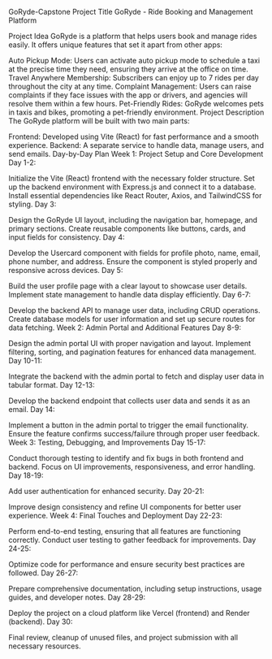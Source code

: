 GoRyde-Capstone
Project Title
GoRyde - Ride Booking and Management Platform

Project Idea
GoRyde is a platform that helps users book and manage rides easily. It offers unique features that set it apart from other apps:

Auto Pickup Mode: Users can activate auto pickup mode to schedule a taxi at the precise time they need, ensuring they arrive at the office on time.
Travel Anywhere Membership: Subscribers can enjoy up to 7 rides per day throughout the city at any time.
Complaint Management: Users can raise complaints if they face issues with the app or drivers, and agencies will resolve them within a few hours.
Pet-Friendly Rides: GoRyde welcomes pets in taxis and bikes, promoting a pet-friendly environment.
Project Description
The GoRyde platform will be built with two main parts:

Frontend: Developed using Vite (React) for fast performance and a smooth experience.
Backend: A separate service to handle data, manage users, and send emails.
Day-by-Day Plan
Week 1: Project Setup and Core Development
Day 1-2:

Initialize the Vite (React) frontend with the necessary folder structure.
Set up the backend environment with Express.js and connect it to a database.
Install essential dependencies like React Router, Axios, and TailwindCSS for styling.
Day 3:

Design the GoRyde UI layout, including the navigation bar, homepage, and primary sections.
Create reusable components like buttons, cards, and input fields for consistency.
Day 4:

Develop the Usercard component with fields for profile photo, name, email, phone number, and address.
Ensure the component is styled properly and responsive across devices.
Day 5:

Build the user profile page with a clear layout to showcase user details.
Implement state management to handle data display efficiently.
Day 6-7:

Develop the backend API to manage user data, including CRUD operations.
Create database models for user information and set up secure routes for data fetching.
Week 2: Admin Portal and Additional Features
Day 8-9:

Design the admin portal UI with proper navigation and layout.
Implement filtering, sorting, and pagination features for enhanced data management.
Day 10-11:

Integrate the backend with the admin portal to fetch and display user data in tabular format.
Day 12-13:

Develop the backend endpoint that collects user data and sends it as an email.
Day 14:

Implement a button in the admin portal to trigger the email functionality.
Ensure the feature confirms success/failure through proper user feedback.
Week 3: Testing, Debugging, and Improvements
Day 15-17:

Conduct thorough testing to identify and fix bugs in both frontend and backend.
Focus on UI improvements, responsiveness, and error handling.
Day 18-19:

Add user authentication for enhanced security.
Day 20-21:

Improve design consistency and refine UI components for better user experience.
Week 4: Final Touches and Deployment
Day 22-23:

Perform end-to-end testing, ensuring that all features are functioning correctly.
Conduct user testing to gather feedback for improvements.
Day 24-25:

Optimize code for performance and ensure security best practices are followed.
Day 26-27:

Prepare comprehensive documentation, including setup instructions, usage guides, and developer notes.
Day 28-29:

Deploy the project on a cloud platform like Vercel (frontend) and Render (backend).
Day 30:

Final review, cleanup of unused files, and project submission with all necessary resources.